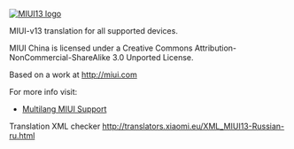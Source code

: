 [![MIUI13 logo](https://i.imgur.com/G9wfOYe.png)](https://xiaomi.eu/)

MIUI-v13 translation for all supported devices. 

MIUI China is licensed under a Creative Commons Attribution-NonCommercial-ShareAlike 3.0 Unported License.


Based on a work at http://miui.com

For more info visit:
- [Multilang MIUI Support](http://xiaomi.eu) 

Translation XML checker http://translators.xiaomi.eu/XML_MIUI13-Russian-ru.html
